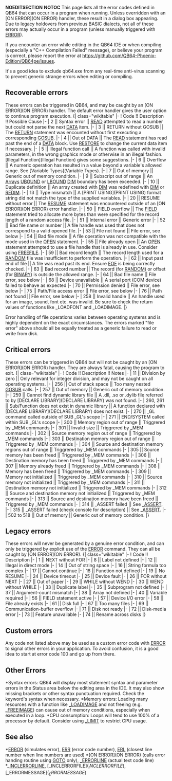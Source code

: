 __NOEDITSECTION__
__NOTOC__
This page lists all the error codes defined in QB64 that can occur in a program when running. Unless overridden with an [ON ERROR](ON ERROR) handler, these result in a dialog box appearing. Due to legacy holdovers from previous BASIC dialects, not all of these errors may actually occur in a program (unless manually triggered with [ERROR](ERROR)).

If you encounter an error while editing in the QB64 IDE or when compiling (especially a "C++ Compilation Failed" message), or believe your program is correct, please report the error at https://github.com/QB64-Phoenix-Edition/QB64pe/issues.

It's a good idea to exclude qb64.exe from any real-time anti-virus scanning to prevent generic strange errors when editing or compiling.

##  Recoverable errors 

These errors can be triggered in QB64, and may be caught by an [ON ERROR](ON ERROR) handler. The default error handler gives the user option to continue program execution.
{| class="wikitable"
|-
! Code !! Description !! Possible Cause
|-
| 2 || Syntax error || [READ](READ) attempted to read a number but could not parse the next [DATA](DATA) item.
|-
| 3 || RETURN without GOSUB || The [RETURN](RETURN) statement was encounted without first executing a corresponding [GOSUB](GOSUB).
|-
| 4 || Out of DATA || The [READ](READ) statement has read past the end of a [DATA](DATA) block. Use [RESTORE](RESTORE) to change the current data item if necessary.
|-
| 5 || Illegal function call || A function was called with invalid parameters, in the wrong graphics mode or otherwise in an illegal fashion. [Illegal Function](Illegal Function) gives some suggestions.
|-
| 6 || Overflow || A numeric operation has resulted in a value beyond a variable's allowed range. See [Variable Types](Variable Types).
|-
| 7 || Out of memory || Generic out of memory condition.
|-
| 9 || Subscript out of range || An [Arrays](Arrays) [UBOUND](UBOUND) or [LBOUND](LBOUND) [DIM](DIM) boundary has been exceeded.
|-
| 10 || Duplicate definition || An array created with [DIM](DIM) was redefined with [DIM](DIM) or [REDIM](REDIM).
|-
| 13 || Type mismatch || A [PRINT USING](PRINT USING) format string did not match the type of the supplied variables.
|-
| 20 || RESUME without error || The [RESUME](RESUME) statement was encountered outside of an [ON ERROR](ON ERROR) error handler.
|-
| 50 || FIELD overflow || The [FIELD](FIELD) statement tried to allocate more bytes than were specified for the record length of a random access file.
|-
| 51 || Internal error || Generic error
|-
| 52 || Bad file name or number || A file handle was used that does not correspond to a valid opened file.
|-
| 53 || File not found || File error, see below
|-
| 54 || Bad file mode || A file operation was not compatible with the mode used in the [OPEN](OPEN) statement.
|-
| 55 || File already open || An [OPEN](OPEN) statement attempted to use a file handle that is already in use. Consider using [FREEFILE](FREEFILE).
|-
| 59 || Bad record length || The record length used for a [RANDOM](RANDOM) file was insufficient to perform the operation.
|-
| 62 || Input past end of file || A file was read past its end. Ensure [EOF](EOF) is being correctly checked.
|-
| 63 || Bad record number || The record (for [RANDOM](RANDOM)) or offset (for [BINARY](BINARY)) is outside the allowed range.
|-
| 64 || Bad file name || File error, see below
|-
| 68 || Device unavailable || A serial port (COM device) failed to behave as expected
|-
| 70 || Permission denied || File error, see below
|-
| 75 || Path/File access error || File error, see below
|-
| 76 || Path not found || File error, see below
|-
| 258 || Invalid handle || An handle used for an image, sound, font etc. was invalid. Be sure to check the return values of functions like _LOADFONT and _LOADIMAGE.
|}

Error handling of file operations varies between operating systems and is highly dependent on the exact circumstances. The errors marked "file error" above should all be equally treated as a generic failure to read or write from disk.

##  Critical errors 

These errors can be triggered in QB64 but will not be caught by an [ON ERROR](ON ERROR) handler. They are always fatal, causing the program to exit.
{| class="wikitable"
|-
! Code !! Description !! Notes
|-
| 11 || Division by zero || Only relevant for integer division, and may not be caught on all operating systems.
|-
| 256 || Out of stack space || Too many nested [GOSUB](GOSUB) calls.
|-
| 257 || Out of memory || Generic out of memory condition.
|-
| 259 || Cannot find dynamic library file || A .dll, .so or .dylib file referred to by [DECLARE LIBRARY](DECLARE LIBRARY) was not found.
|-
| 260, 261 || Sub/Function does not exist in dynamic library || A function declared with [DECLARE LIBRARY](DECLARE LIBRARY) does not exist.
|-
| 270 || _GL command called outside of SUB _GL's scope
|-
| 271 || END/SYSTEM called within SUB _GL's scope
|-
| 300 || Memory region out of range || Triggrered by _MEM commands
|-
| 301 || Invalid size || Triggrered by _MEM commands
|-
| 302 || Source memory region out of range || Triggrered by _MEM commands
|-
| 303 || Destination memory region out of range || Triggrered by _MEM commands
|-
| 304 || Source and destination memory regions out of range || Triggrered by _MEM commands
|-
| 305 || Source memory has been freed || Triggrered by _MEM commands
|-
| 306 || Destination memory has been freed || Triggrered by _MEM commands
|-
| 307 || Memory already freed || Triggrered by _MEM commands
|-
| 308 || Memory has been freed || Triggrered by _MEM commands
|-
| 309 || Memory not initialized || Triggrered by _MEM commands
|-
| 310 || Source memory not initialized || Triggrered by _MEM commands
|-
| 311 || Destination memory not initialized || Triggrered by _MEM commands
|-
| 312 || Source and destination memory not initialized || Triggrered by _MEM commands
|-
| 313 || Source and destination memory have been freed || Triggrered by _MEM commands
|-
| 314 || _ASSERT failed || See [_ASSERT](_ASSERT).
|-
| 315 || _ASSERT failed (check console for description) || See [_ASSERT](_ASSERT).
|-
| 502 to 518 || Out of memory || Generic out of memory condition.
|}

##  Legacy errors 

These errors will never be generated by a genuine error condition, and can only be triggered by explicit use of the [ERROR](ERROR) command. They can all be caught by [ON ERROR](ON ERROR).
{| class="wikitable"
|-
! Code !! Description
|-
| 1 || NEXT without FOR
|-
| 8 || Label not defined
|-
| 12 || Illegal in direct mode
|-
| 14 || Out of string space
|-
| 16 || String formula too complex
|-
| 17 || Cannot continue
|-
| 18 || Function not defined
|-
| 19 || No RESUME
|-
| 24 || Device timeout
|-
| 25 || Device fault
|-
| 26 || FOR without NEXT
|-
| 27 || Out of paper
|-
| 29 || WHILE without WEND
|-
| 30 || WEND without WHILE
|-
| 33 || Duplicate label
|-
| 35 || Subprogram not defined
|-
| 37 || Argument-count mismatch
|-
| 38 || Array not defined
|-
| 40 || Variable required
|-
| 56 || FIELD statement active
|-
| 57 || Device I/O error
|-
| 58 || File already exists
|-
| 61 || Disk full
|-
| 67 || Too many files
|-
| 69 || Communication-buffer overflow
|-
| 71 || Disk not ready
|-
| 72 || Disk-media error
|-
| 73 || Feature unavailable
|-
| 74 || Rename across disks
|}

## Custom errors

Any code not listed above may be used as a custom error code with [ERROR](ERROR) to signal other errors in your application. To avoid confusion, it is a good idea to start at error code 100 and go up from there.

## Other Errors

*Syntax errors: QB64 will display most statement syntax and parameter errors in the Status area below the editing area in the IDE. It may also show missing brackets or other syntax punctuation required. Check the keyword's syntax when necessary.
*Memory errors: Loading many resources with a function like [_LOADIMAGE](_LOADIMAGE) and not freeing (e.g. [_FREEIMAGE](_FREEIMAGE)) can cause out of memory conditions, especially when executed in a loop.
*CPU consumption: Loops will tend to use 100% of a processor by default. Consider using [_LIMIT](_LIMIT) to restrict CPU usage.

## See also


*[ERROR](ERROR) (simulates error), [ERR](ERR) (error code number), [ERL](ERL) (closest line number when line numbers are used)
*[ON ERROR](ON ERROR) (calls error handing routine using [GOTO](GOTO) only), [_ERRORLINE](_ERRORLINE) (actual text code line)
*[_INCLERRORLINE](_INCLERRORLINE), [_INCLERRORFILE$](_INCLERRORFILE$), [_ERRORMESSAGE$](_ERRORMESSAGE$)




